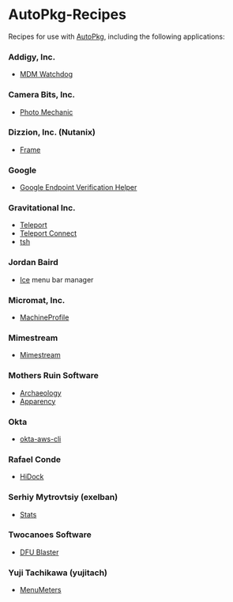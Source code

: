 # AutoPkg-Recipes

Recipes for use with [AutoPkg](https://github.com/autopkg/autopkg), including the following applications:

### Addigy, Inc.
* [MDM Watchdog](https://addigy.com/mdm-watchdog/)

### Camera Bits, Inc.
* [Photo Mechanic](https://www.camerabits.com)

### Dizzion, Inc. (Nutanix)
* [Frame](https://www.dizzion.com)

### Google
* [Google Endpoint Verification Helper](https://support.google.com/a/answer/9007320#zippy=%2Cstep-if-necessary-install-the-helper-app-mac-windows-and-linux-only)

### Gravitational Inc.
* [Teleport](https://goteleport.com)
* [Teleport Connect](https://goteleport.com)
* [tsh](https://goteleport.com)

### Jordan Baird
* [Ice](https://github.com/jordanbaird/Ice) menu bar manager

### Micromat, Inc.
* [MachineProfile](https://www.micromat.com/products/machineprofile)

### Mimestream
* [Mimestream](https://mimestream.com)

### Mothers Ruin Software
* [Archaeology](https://www.mothersruin.com/software/Archaeology/)
* [Apparency](https://mothersruin.com/software/Apparency/)

### Okta
* [okta-aws-cli](https://github.com/okta/okta-aws-cli)

### Rafael Conde
* [HiDock](https://hidock.app)

### Serhiy Mytrovtsiy (exelban)
* [Stats](https://github.com/exelban/stats/)

### Twocanoes Software
* [DFU Blaster](https://www.kevinmcox.com/2023/02/dfu-blaster-an-even-easier-method-to-put-a-macbook-into-dfu-mode/)

### Yuji Tachikawa (yujitach)
* [MenuMeters](https://member.ipmu.jp/yuji.tachikawa/MenuMetersElCapitan/)
